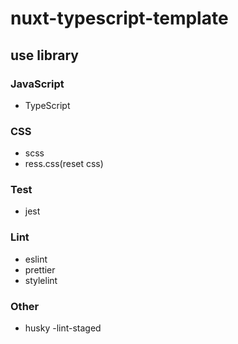 # nuxt-typescript-template

## use library

### JavaScript

- TypeScript

### CSS

- scss
- ress.css(reset css)

### Test

- jest

### Lint

- eslint
- prettier
- stylelint

### Other

- husky
 -lint-staged
